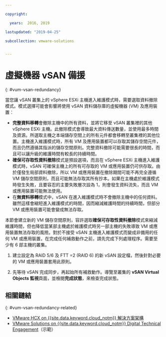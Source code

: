 ```yaml
---

copyright:

  years:  2016, 2019

lastupdated: "2019-04-25"

subcollection: vmware-solutions


---
```


# 虛擬機器 vSAN 備援
{: #vum-vsan-redundancy}

當您讓 vSAN 叢集上的 vSphere ESXi 主機進入維護模式時，需要選取資料撤除模式。模式選擇可能會影響將使用 vSAN 資料儲存庫的虛擬機器 (VM) 及應用裝置：
* **完整資料移轉**會撤除主機中的所有資料，並將它移至 vSAN 叢集裡的其他 vSphere ESXi 主機。此撤除模式會導致最大資料傳送數量，並使用最多時間及資源。所選取主機之本端儲存空間上的所有元件都會移轉至叢集裡的其他位置。主機進入維護模式時，所有 VM 及應用裝置都可以存取其儲存空間元件，而且仍然遵循其指派的儲存空間原則。完整資料撤除可能需要很長的時間，而且可以讓升級的維護時間有較長的持續時間。
* **確保可存取性資料撤除**模式是預設選項，而且在 vSphere ESXi 主機進入維護模式時，vSAN 可確保主機上的所有可存取的 VM 或應用裝置仍可供存取。由於僅發生局部資料撤除，所以 VM 或應用裝置在撤除期間可能不再完全遵循 VM 儲存空間原則，而且可能無法存取其所有抄本。如果在主機處於維護模式時發生失敗，且要容忍的主要失敗層次設為 1，則會發生資料流失，而且 VM 或應用裝置可能無法使用。
* 在**無資料移轉**模式中，vSAN 在進入維護模式時不會撤除主機中的任何資料。雖然這樣會縮短進入維護模式的時間，因而縮減維護時間的持續時間，但部分 VM 或應用裝置可能會變成無法存取。

本節會建立新的 VM 儲存空間原則，容許選取**確保可存取性資料撤除**模式來縮減維護時間，但也降低當某部主機處於維護模式時另一部主機的失敗導致 VM 或應用裝置無法存取的風險。對於不接受 vSAN 主機進入維護模式而變成非備用的任何 VM 或應用裝置，在完成任何補救動作之前，請先完成下列處理程序。需要至少有 6 部主機的叢集。

1. 建立設定為 RAID 5/6 及 FTT =2 (RAID 6) 的新 vSAN 設定檔，然後針對必要的 VM 或應用裝置套用此原則。

2. 先等待 vSAN 完成同步，再起始所有補救動作。導覽至叢集的 **vSAN Virtual Objects 監視**頁面，並檢閱**完成狀態**，來檢查完成狀態。

## 相關鏈結
{: #vum-vsan-redundancy-related}

* [VMware HCX on {{site.data.keyword.cloud_notm}} 解決方案架構](/docs/services/vmwaresolutions/services?topic=vmware-solutions-hcx-archi-intro#hcx-archi-intro)
* [VMware Solutions on {{site.data.keyword.cloud_notm}} Digital Technical Engagement](https://ibm-dte.mybluemix.net/vmware)（示範）
